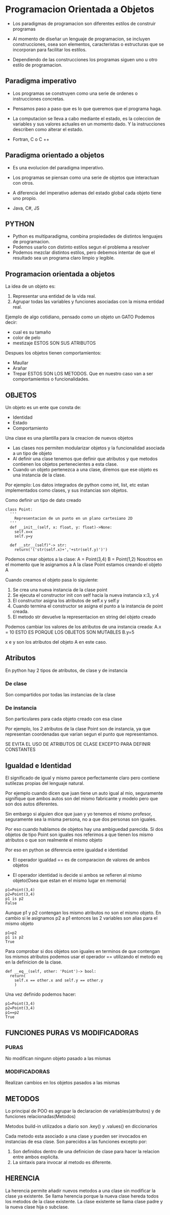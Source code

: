 # Programacion Orientada a Objetos

- Los paradigmas de programacion son diferentes estilos de construir programas

- Al momento de diseñar un lenguaje de programacion, se incluyen construcciones, osea son elementos, caracteristas o
  estructuras que se incorporan para facilitar los estilos.

- Dependiendo de las construcciones los programas siguen uno u otro estilo de programacion.

## Paradigma imperativo
- Los programas se construyen como una serie de ordenes o instrucciones concretas.

- Pensamos paso a paso que es lo que queremos que el programa haga.

- La computacion se lleva a cabo mediante el estado, es la coleccion de variables y sus valores actuales en un momento
  dado. Y la instrucciones describen como alterar el estado.

- Fortran, C o C ++

## Paradigma orientado a objetos
- Es una evolucion del paradigma imperativo.

- Los programas se piensan como una serie de objetos que interactuan con otros.

- A diferencia del imperativo ademas del estado global cada objeto tiene uno propio.

- Java, C#, JS

## PYTHON
- Python es multiparadigma, combina propiedades de distintos lenguajes de programacion.
- Podemos usarlo con distinto estilos segun el problema a resolver
- Podemos mezclar distintos estilos, pero debemos intentar de que el resultado sea un programa claro limpio y legible.

## Programacion orientada a objetos

La idea de un objeto es:
  1. Representar una entidad de la vida real.
  2. Agrupar todas las variables y funciones asociadas con la misma entidad real.


Ejemplo de algo cotidiano, pensado como un objeto un GATO Podemos decir:
- cual es su tamaño
- color de pelo
- mestizaje
ESTOS SON SUS ATRIBUTOS

Despues los objetos tienen comportamientos:
- Maullar
- Arañar
- Trepar
ESTOS SON LOS METODOS.
Que en nuestro caso van a ser comportamientos o funcionalidades.

## OBJETOS

Un objeto es un ente que consta de:
- Identidad
- Estado
- Comportamiento

Una clase es una plantilla para la creacion de nuevos objetos


- Las clases nos permiten modularizar objetos y la funcionalidad asociada a un tipo de objeto
- Al definir una clase tenemos que definir que atributos y que metodos contienen los objetos pertenecientes a esta
  clase.
- Cuando un objeto pertenezca a una clase, diremos que ese objeto es una instancia de la clase.

Por ejemplo:
Los datos integrados de python como int, list, etc estan implementados como clases, y sus instancias son
objetos.

Como definir un tipo de dato creado
```
class Point:
  '''
    Representacion de un punto en un plano cartesiano 2D
  '''
  def __init__(self, x: float, y: float)->None:
    self.x=x
    self.y=y

  def __str__(self)"-> str:
    return('('str(self.x)+','+str(self.y)')')

```
Podemos crear objetos a la clase:
A = Point(3,4)
B = Point(1,2)
Nosotros en el momento que le asignamos a A la clase Point estamos creando el objeto A

Cuando creamos el objeto pasa lo siguiente:
1. Se crea una nueva instancia de la clase point
2. Se ejecuta el constructor init con self hacia la nueva instancia x:3, y:4
3. El constructor asigna los atributos de self.x y self.y
4. Cuando termina el constructor se asigna el punto a la instancia de point creada.
5. El metodo str devuelve la representacion en string del objeto creado


Podemos cambiar los valores de los atributos de una instancia creada:
A.x = 10 ESTO ES PORQUE LOS OBJETOS SON MUTABLES
B.y=5

x e y son los atributos del objeto A en este caso.



## Atributos
En python hay 2 tipos de atributos, de clase y de instancia
### De clase
Son compartidos por todas las instancias de la clase

### De instancia
Son particulares para cada objeto creado con esa clase

Por ejemplo, los 2 atributos de la clase Point son de instancia, ya que representan coordenadas que varian segun el punto que representamos.

SE EVITA EL USO DE ATRIBUTOS DE CLASE EXCEPTO PARA DEFINIR CONSTANTES

## Igualdad e Identidad
El significado de igual y mismo parece perfectamente claro pero contiene sutilezas propias del lenguaje natural.

Por ejemplo cuando dicen que juan tiene un auto igual al mio, seguramente signifique que ambos autos son del mismo fabricante y modelo pero que son dos autos diferentes.

Sin embargo si alguien dice que juan y yo tenemos el mismo profesor, seguramente sea la misma persona, no a que dos personas son iguales.

Por eso cuando hablamos de objetos hay una ambiguedad parecida. Si dos objetos de tipo Point son iguales nos referimos a que tienen los mismo atributos o que son realmente el mismo objeto

Por eso en python se diferencia entre igualdad e identidad

- El operador igualdad == es de comparacion de valores de ambos objetos

- El operador identidad is decide si ambos se refieren al mismo objeto(Osea que estan en el mismo lugar en memoria)

```
p1=Point(3,4)
p2=Point(3,4)
p1 is p2
False
```
Aunque p1 y p2 contengan los mismo atributos no son el mismo objeto.
En cambio si le asignamos p2 a p1 entonces las 2 variables son alias para el mismo objeto

```
p1=p2
p1 is p2
True
```
Para comprobar si dos objetos son iguales en terminos de que contengan los mismos atributos podemos usar el operador == utilizando el metodo eq en la definicion de la clase.

```
def __eq__(self, other: 'Point')-> bool:
  return(
    self.x == other.x and self.y == other.y
    )
```
Una vez definido podemos hacer:
```
p1=Point(3,4)
p2=Point(3,4)
p1==p2
True
```

## FUNCIONES PURAS VS MODIFICADORAS

### PURAS
No modifican ningunn objeto pasado a las mismas


### MODIFICADORAS
Realizan cambios en los objetos pasados a las mismas


## METODOS
Lo principal de POO es agrupar la declaracion de variables(atributos) y de funciones relacionadas(Metodos)

Metodos build-in utilizados a diario son .key() y .values() en diccionarios

Cada metodo esta asociado a una clase y pueden ser invocados en instancias de esa clase.
Son parecidos a las funciones excepto por:
1. Son definidos dentro de una definicion de clase para hacer la relacion entre ambos explicita.
2. La sintaxis para invocar al metodo es diferente.

## HERENCIA

La herencia permite añadir nuevos metodos a una clase sin modificar la clase ya existente.
Se llama herencia porque la nueva clase hereda todos los metodos de la clase existente.
La clase existente se llama clase padre y la nueva clase hija o subclase.
